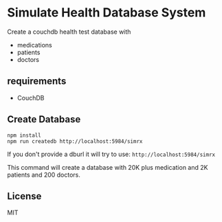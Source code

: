# Simulate Health Database System

Create a couchdb health test database with

* medications
* patients
* doctors

## requirements

* CouchDB

## Create Database

```
npm install
npm run createdb http://localhost:5984/simrx
```

If you don't provide a dburl it will try to use: `http://localhost:5984/simrx`

This command will create a database with 20K plus medication and 2K patients and
200 doctors.

## License

MIT
